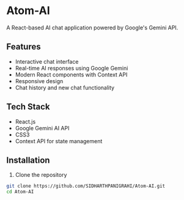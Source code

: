 # Atom-AI

A React-based AI chat application powered by Google's Gemini API.

## Features
- Interactive chat interface
- Real-time AI responses using Google Gemini
- Modern React components with Context API
- Responsive design
- Chat history and new chat functionality

## Tech Stack
- React.js
- Google Gemini AI API
- CSS3
- Context API for state management

## Installation

1. Clone the repository
```bash
git clone https://github.com/SIDHARTHPANIGRAHI/Atom-AI.git
cd Atom-AI
